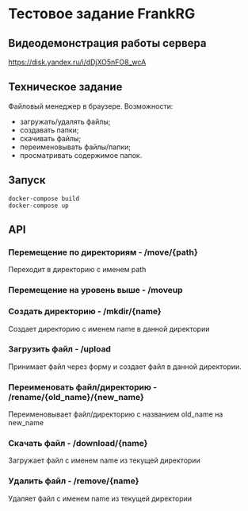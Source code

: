 # Тестовое задание FrankRG

## Видеодемонстрация работы сервера
https://disk.yandex.ru/i/dDjXO5nFO8_wcA

## Техническое задание

Файловый менеджер в браузере.
Возможности: 
  - загружать/удалять файлы;
  - создавать папки;
  - скачивать файлы;
  - переименовывать файлы/папки;
  - просматривать содержимое папок.


## Запуск
```
docker-compose build
docker-compose up
```

## API

### Перемещение по директориям - /move/{path}
Переходит в директорию с именем path

### Перемещение на уровень выше - /moveup

### Создать директорию - /mkdir/{name}
Создает директорию с именем name в данной директории

### Загрузить файл - /upload
Принимает файл через форму и создает файл в данной директории.

### Переименовать файл/директорию - /rename/{old_name}/{new_name}
Переименовывает файл/директорию с названием old_name на new_name

### Скачать файл - /download/{name}
Загружает файл с именем name из текущей директории

### Удалить файл - /remove/{name}
Удаляет файл с именем name из текущей директории